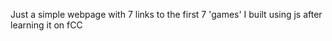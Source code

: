 Just a simple webpage with 7 links to the first 7 'games' I built using js after learning it on fCC
